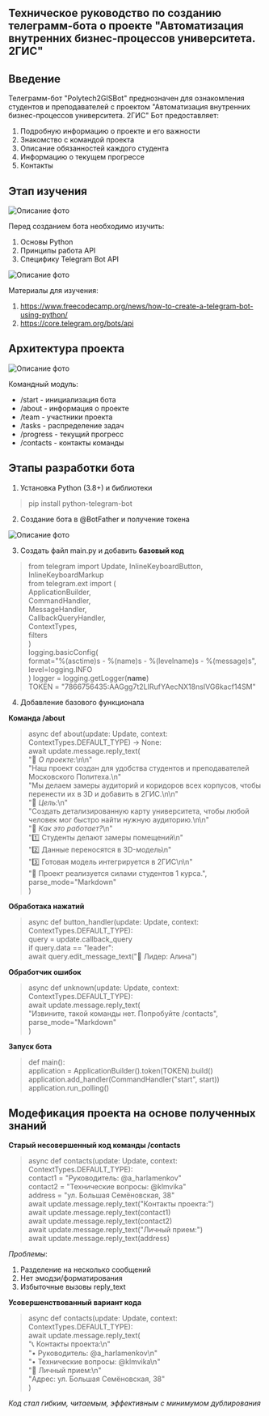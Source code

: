 
## **Техническое руководство по созданию телеграмм-бота о проекте "Автоматизация внутренних бизнес-процессов университета. 2ГИС"**

## Введение

Телеграмм-бот "Polytech2GISBot" преднозначен для ознакомления студентов и преподавателей с проектом "Автоматизация внутренних бизнес-процессов университета. 2ГИС"
Бот предоставляет:
1. Подробную информацию о проекте и его важности
2. Знакомство с командой проекта
3. Описание обязанностей каждого студента
4. Информацию о текущем прогрессе
5. Контакты

## Этап изучения 

![Описание фото](5.png)

Перед созданием бота необходимо изучить:
1. Основы Python
2. Принципы работа API
3. Специфику Telegram Bot API
   
![Описание фото](result_333.png)

Материалы для изучения:
1. https://www.freecodecamp.org/news/how-to-create-a-telegram-bot-using-python/
2. https://core.telegram.org/bots/api

## Архитектура проекта
![Описание фото](1.png)

Командный модуль:
* /start - инициализация бота
* /about - информация о проекте
* /team - участники проекта
* /tasks - распределение задач
* /progress - текущий прогресс
* /contacts - контакты команды
  
## Этапы разработки бота

1. Установка Python (3.8+) и библиотеки
> pip install python-telegram-bot  
2. Создание бота в @BotFather и получение токена

![Описание фото](4_.webp)

3. Создать файл main.py и добавить **базовый код**
>from telegram import Update, InlineKeyboardButton, InlineKeyboardMarkup<br>
from telegram.ext import (<br>
    ApplicationBuilder,<br>
    CommandHandler,<br>
    MessageHandler,<br>
    CallbackQueryHandler,<br>
    ContextTypes,<br>
    filters<br>
)<br>
logging.basicConfig(<br>
    format="%(asctime)s - %(name)s - %(levelname)s - %(message)s",<br>
    level=logging.INFO<br>
)
logger = logging.getLogger(__name__)<br>
TOKEN = "7866756435:AAGgg7t2LIRufYAecNX18nsIVG6kacf14SM"<br>
4. Добавление базового функционала

**Команда /about**
> async def about(update: Update, context: ContextTypes.DEFAULT_TYPE) -> None:<br>
    await update.message.reply_text(<br>
        "📌 *О проекте:*\n\n"<br>
        "Наш проект создан для удобства студентов и преподавателей Московского Политеха.\n"<br>
        "Мы делаем замеры аудиторий и коридоров всех корпусов, чтобы перенести их в 3D и добавить в 2ГИС.\n\n"<br>
        "🔹 *Цель:*\n"<br>
        "Создать детализированную карту университета, чтобы любой человек мог быстро найти нужную аудиторию.\n\n"<br>
        "🔹 *Как это работает?*\n"<br>
        "1️⃣ Студенты делают замеры помещений\n"<br>
        "2️⃣ Данные переносятся в 3D-модель\n"<br>
        "3️⃣ Готовая модель интегрируется в 2ГИС\n\n"<br>
        "📌 Проект реализуется силами студентов 1 курса.",<br>
        parse_mode="Markdown"<br>
    )<br>

**Обработака нажатий**
>async def button_handler(update: Update, context: ContextTypes.DEFAULT_TYPE):<br>
    query = update.callback_query<br>
    if query.data == "leader":<br>
        await query.edit_message_text("💼 Лидер: Алина")<br>
        
**Обработчик ошибок**
> async def unknown(update: Update, context: ContextTypes.DEFAULT_TYPE):<br>
    await update.message.reply_text(<br>
        "Извините, такой команды нет. Попробуйте /contacts",<br>
        parse_mode="Markdown"<br>
    )<br>

**Запуск бота**
> def main():<br>
    application = ApplicationBuilder().token(TOKEN).build()<br>
    application.add_handler(CommandHandler("start", start))<br>
    application.run_polling()<br>

## Модефикация проекта на основе полученных знаний

**Старый несовершенный код команды /contacts**

>async def contacts(update: Update, context: ContextTypes.DEFAULT_TYPE):<br>
    contact1 = "Руководитель: @a_harlamenkov"<br>
    contact2 = "Технические вопросы: @klmvika"<br>
    address = "ул. Большая Семёновская, 38"<br>
    await update.message.reply_text("Контакты проекта:")<br>
    await update.message.reply_text(contact1)<br>
    await update.message.reply_text(contact2)<br>
    await update.message.reply_text("Личный прием:")<br>
    await update.message.reply_text(address)<br>

*Проблемы*:
1. Разделение на несколько сообщений
2. Нет эмодзи/форматирования
3. Избыточные вызовы reply_text
   
**Усовершенствованный вариант кода**

>async def contacts(update: Update, context: ContextTypes.DEFAULT_TYPE):<br>
    await update.message.reply_text(<br>
        "📞 Контакты проекта:\n"<br>
        "• Руководитель: @a_harlamenkov\n"<br>
        "• Технические вопросы: @klmvika\n"<br>
        "🏢 Личный прием:\n"<br>
        "Адрес: ул. Большая Семёновская, 38"<br>
    )<br>

*Код стал гибким, читаемым, эффективным с минимумом дублирования*
    


    
